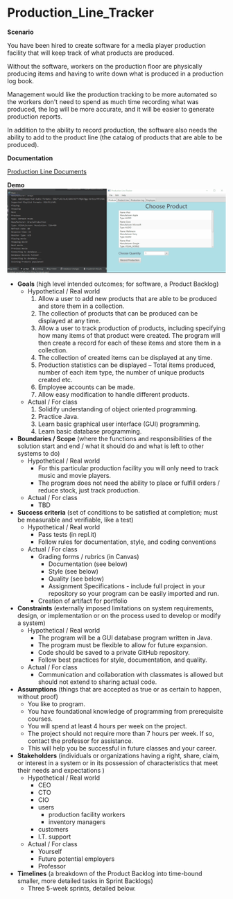# Production_Line_Tracker

**Scenario**

You have been hired to create software for a media player production facility that will keep track of what products are produced.

Without the software, workers on the production floor are physically producing items and having to write down what is produced in a production log book.

Management would like the production tracking to be more automated so the workers don't need to spend as much time recording what was produced, the log will be more accurate, and it will be easier to generate production reports.

In addition to the ability to record production, the software also needs the ability to add to the product line (the catalog of products that are able to be produced).

**Documentation**

[Production Line Documents](https://daltonsenseman.github.io/Production_Line_Tracker/index.html)

**Demo**
![alt text](https://github.com/DaltonSenseman/Production_Line_Tracker/blob/master/docs/Demo.gif)




-   **Goals** (high level intended outcomes; for software, a Product Backlog)
    -   Hypothetical / Real world
        1.  Allow a user to add new products that are able to be produced and store them in a collection.
        2.  The collection of products that can be produced can be displayed at any time.
        3.  Allow a user to track production of products, including specifying how many items of that product were created. The program will then create a record for each of these items and store them in a collection.
        4.  The collection of created items can be displayed at any time.
        5.  Production statistics can be displayed – Total items produced, number of each item type, the number of unique products created etc.
        6.  Employee accounts can be made.
        7.  Allow easy modification to handle different products.
    -   Actual / For class
        1.  Solidify understanding of object oriented programming.
        2.  Practice Java.
        3.  Learn basic graphical user interface (GUI) programming.
        4.  Learn basic database programming.
-   **Boundaries / Scope** (where the functions and responsibilities of the solution start and end / what it should do and what is left to other systems to do)
    -   Hypothetical / Real world
        -   For this particular production facility you will only need to track music and movie players.
        -   The program does not need the ability to place or fulfill orders / reduce stock, just track production.
    -   Actual / For class
        -   TBD
-   **Success criteria** (set of conditions to be satisfied at completion; must be measurable and verifiable, like a test)
    -   Hypothetical / Real world
        -   Pass tests (in repl.it)
        -   Follow rules for documentation, style, and coding conventions
    -   Actual / For class
        -   Grading forms / rubrics (in Canvas)
            -   Documentation (see below)
            -   Style (see below)
            -   Quality (see below)
            -   Assignment Specifications - include full project in your repository so your program can be easily imported and run.
        -   Creation of artifact for portfolio
-   **Constraints** (externally imposed limitations on system requirements, design, or implementation or on the process used to develop or modify a system)
    -   Hypothetical / Real world
        -   The program will be a GUI database program written in Java.
        -   The program must be flexible to allow for future expansion.
        -   Code should be saved to a private GitHub repository.
        -   Follow best practices for style, documentation, and quality.
    -   Actual / For class
        -   Communication and collaboration with classmates is allowed but should not extend to sharing actual code.
-   **Assumptions** (things that are accepted as true or as certain to happen, without proof)
    -   You like to program.
    -   You have foundational knowledge of programming from prerequisite courses.
    -   You will spend at least 4 hours per week on the project.
    -   The project should not require more than 7 hours per week. If so, contact the professor for assistance.
    -   This will help you be successful in future classes and your career.
-   **Stakeholders** (individuals or organizations having a right, share, claim, or interest in a system or in its possession of characteristics that meet their needs and expectations )
    -   Hypothetical / Real world
        -   CEO
        -   CTO
        -   CIO
        -   users
            -   production facility workers
            -   inventory managers
        -   customers
        -   I.T. support
    -   Actual / For class
        -   Yourself
        -   Future potential employers
        -   Professor
-   **Timelines** (a breakdown of the Product Backlog into time-bound smaller, more detailed tasks in Sprint Backlogs)
    -   Three 5-week sprints, detailed below.
    
